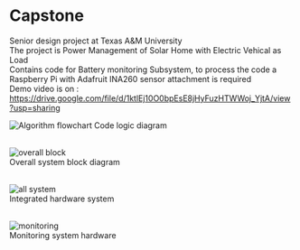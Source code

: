 # Capstone
Senior design project at Texas A&amp;M University
<br/>The project is Power Management of Solar Home with Electric Vehical as Load
<br/> Contains code for Battery monitoring Subsystem, to process the code a Raspberry Pi with Adafruit INA260 sensor attachment is required
<br/>Demo video is on : https://drive.google.com/file/d/1ktlEj10O0bpEsE8jHyFuzHTWWoj_YjtA/view?usp=sharing

![Algorithm flowchart](https://user-images.githubusercontent.com/98476895/188728023-193f8e73-f535-4c23-8602-f33c042d1e49.png)
Code logic diagram

<br/>![overall block](https://user-images.githubusercontent.com/98476895/234091245-fde110b5-4fe7-40c6-9d6b-83f0a35b87d2.JPG)
<br/>Overall system block diagram

<br/>![all system](https://user-images.githubusercontent.com/98476895/234091372-26ddcf9c-8420-4a3c-806e-11fbc8235588.JPG)
<br/>Integrated hardware system 

<br/>![monitoring](https://user-images.githubusercontent.com/98476895/234091572-21bd89fa-5bd7-4123-82c6-6869c3a46558.JPG)
<br/>Monitoring system hardware
